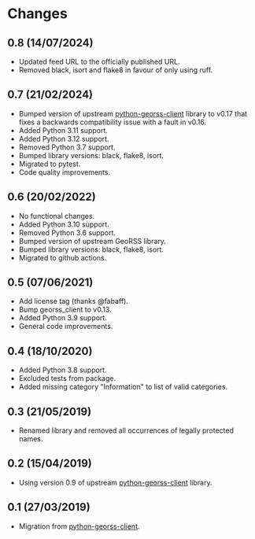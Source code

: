 # Changes

## 0.8 (14/07/2024)
* Updated feed URL to the officially published URL.
* Removed black, isort and flake8 in favour of only using ruff.

## 0.7 (21/02/2024)
* Bumped version of upstream [python-georss-client](https://github.com/exxamalte/python-georss-client) library to v0.17 that fixes a backwards compatibility issue with a fault in v0.16.
* Added Python 3.11 support.
* Added Python 3.12 support.
* Removed Python 3.7 support.
* Bumped library versions: black, flake8, isort.
* Migrated to pytest.
* Code quality improvements.

## 0.6 (20/02/2022)
* No functional changes.
* Added Python 3.10 support.
* Removed Python 3.6 support.
* Bumped version of upstream GeoRSS library.
* Bumped library versions: black, flake8, isort.
* Migrated to github actions.

## 0.5 (07/06/2021)
* Add license tag (thanks @fabaff).
* Bump georss_client to v0.13.
* Added Python 3.9 support.
* General code improvements.

## 0.4 (18/10/2020)
* Added Python 3.8 support.
* Excluded tests from package.
* Added missing category "Information" to list of valid categories.

## 0.3 (21/05/2019)
* Renamed library and removed all occurrences of legally protected names.

## 0.2 (15/04/2019)
* Using version 0.9 of upstream [python-georss-client](https://github.com/exxamalte/python-georss-client) library.

## 0.1 (27/03/2019)
* Migration from [python-georss-client](https://github.com/exxamalte/python-georss-client).
